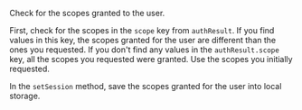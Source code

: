 Check for the scopes granted to the user. 

First, check for the scopes in the `scope` key from `authResult`.
If you find values in this key, the scopes granted for the user are different than the ones you requested. 
If you don't find any values in the `authResult.scope` key, all the scopes you requested were granted. Use the scopes you initially requested.

In the `setSession` method, save the scopes granted for the user into local storage. 
